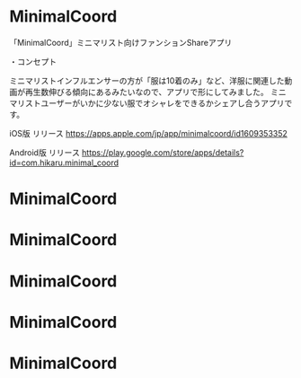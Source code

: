# MinimalCoord

「MinimalCoord」ミニマリスト向けファンションShareアプリ

・コンセプト

ミニマリストインフルエンサーの方が「服は10着のみ」など、洋服に関連した動画が再生数伸びる傾向にあるみたいなので、アプリで形にしてみました。
ミニマリストユーザーがいかに少ない服でオシャレをできるかシェアし合うアプリです。

iOS版 リリース
https://apps.apple.com/jp/app/minimalcoord/id1609353352

Android版 リリース
https://play.google.com/store/apps/details?id=com.hikaru.minimal_coord 
# MinimalCoord
# MinimalCoord
# MinimalCoord
# MinimalCoord
# MinimalCoord
